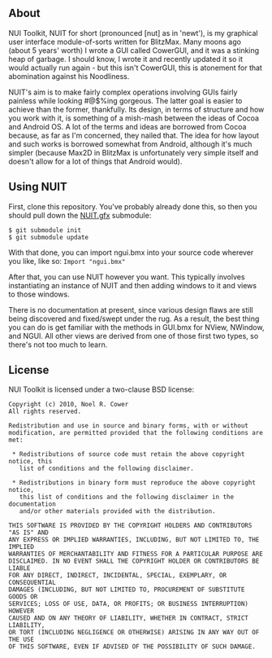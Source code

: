 ## About

NUI Toolkit, NUIT for short (pronounced [nut] as in 'newt'),
is my graphical user interface module-of-sorts written for
BlitzMax.  Many moons ago (about 5 years' worth) I wrote a
GUI called CowerGUI, and it was a stinking heap of garbage.
I should know, I wrote it and recently updated it so it would
actually run again - but this isn't CowerGUI, this is atonement
for that abomination against his Noodliness.

NUIT's aim is to make fairly complex operations involving GUIs
fairly painless while looking #@$%ing gorgeous.  The latter
goal is easier to achieve than the former, thankfully.  Its
design, in terms of structure and how you work with it, is
something of a mish-mash between the ideas of Cocoa and Android
OS.  A lot of the terms and ideas are borrowed from Cocoa
because, as far as I'm concerned, they nailed that.  The idea
for how layout and such works is borrowed somewhat from Android,
although it's much simpler (because Max2D in BlitzMax is
unfortunately very simple itself and doesn't allow for a lot of
things that Android would).

## Using NUIT

First, clone this repository.  You've probably already done this,
so then you should pull down the
[NUIT.gfx](http://github.com/nilium/NUIT.gfx) submodule:

    $ git submodule init
	$ git submodule update

With that done, you can import ngui.bmx into your source code
wherever you like, like so: `Import "ngui.bmx"`

After that, you can use NUIT however you want.  This typically
involves instantiating an instance of NUIT and then adding
windows to it and views to those windows.

There is no documentation at present, since various design flaws
are still being discovered and fixed/swept under the rug.  As a
result, the best thing you can do is get familiar with the methods
in GUI.bmx for NView, NWindow, and NGUI.  All other views are
derived from one of those first two types, so there's not too much
to learn.

## License

NUI Toolkit is licensed under a two-clause BSD license:

    Copyright (c) 2010, Noel R. Cower
    All rights reserved.
    
    Redistribution and use in source and binary forms, with or without 
    modification, are permitted provided that the following conditions are met:
    
     * Redistributions of source code must retain the above copyright notice, this 
       list of conditions and the following disclaimer.
    
     * Redistributions in binary form must reproduce the above copyright notice, 
       this list of conditions and the following disclaimer in the documentation 
       and/or other materials provided with the distribution.
    
    THIS SOFTWARE IS PROVIDED BY THE COPYRIGHT HOLDERS AND CONTRIBUTORS "AS IS" AND 
    ANY EXPRESS OR IMPLIED WARRANTIES, INCLUDING, BUT NOT LIMITED TO, THE IMPLIED 
    WARRANTIES OF MERCHANTABILITY AND FITNESS FOR A PARTICULAR PURPOSE ARE 
    DISCLAIMED. IN NO EVENT SHALL THE COPYRIGHT HOLDER OR CONTRIBUTORS BE LIABLE 
    FOR ANY DIRECT, INDIRECT, INCIDENTAL, SPECIAL, EXEMPLARY, OR CONSEQUENTIAL 
    DAMAGES (INCLUDING, BUT NOT LIMITED TO, PROCUREMENT OF SUBSTITUTE GOODS OR 
    SERVICES; LOSS OF USE, DATA, OR PROFITS; OR BUSINESS INTERRUPTION) HOWEVER 
    CAUSED AND ON ANY THEORY OF LIABILITY, WHETHER IN CONTRACT, STRICT LIABILITY, 
    OR TORT (INCLUDING NEGLIGENCE OR OTHERWISE) ARISING IN ANY WAY OUT OF THE USE 
    OF THIS SOFTWARE, EVEN IF ADVISED OF THE POSSIBILITY OF SUCH DAMAGE.
